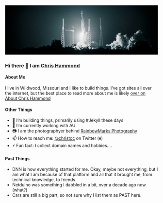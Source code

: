 ![SpaceX Falcon 9 Launch February 2024](/GithubHeader.jpg)
### Hi there 👋 I am <a href="https://www.chrishammond.com" rel="me">Chris Hammond</a>

#### About Me
I live in Wildwood, Missouri and I like to build things. I've got sites all over the internet, but the best place to read more about me is likely [over on About Chris Hammond](https://www.chrishammond.com/about)

#### Other Things
- 🔭 I’m building things, primarily using #Jekyll these days
- 🌱 I’m currently working with AU
- 📷 I am the photographyer behind [RainbowMarks Photography](https://rainbowmarks.com)
- 📫 How to reach me: [@christoc](https://twitter.com/christoc) on Twitter (~~x~~)
- ⚡ Fun fact: I collect domain names and hobbies.... 

#### Past Things
- DNN is how everything started for me. Okay, maybe not everything, but I am what I am because of that platform and all that it brought me, from technical knowledge, to friends.
- Netduino was something I dabbled in a bit, over a decade ago now (what?)
- Cars are still a big part, so not sure why I list them as PAST here. 
